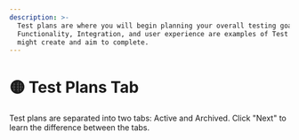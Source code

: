 ```yaml
---
description: >-
  Test plans are where you will begin planning your overall testing goals.
  Functionality, Integration, and user experience are examples of Test Plans you
  might create and aim to complete.
---
```


# 🟡 Test Plans Tab

Test plans are separated into two tabs: Active and Archived. Click "Next" to learn the difference between the tabs.&#x20;
